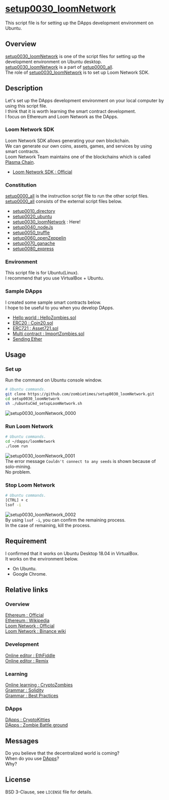 # [setup0030_loomNetwork](https://github.com/zombietimes/setup0030_loomNetwork)
This script file is for setting up the DApps development environment on Ubuntu.  

## Overview
[setup0030_loomNetwork](https://github.com/zombietimes/setup0030_loomNetwork) is one of the script files for setting up the development environment on Ubuntu desktop.  
[setup0030_loomNetwork](https://github.com/zombietimes/setup0030_loomNetwork) is a part of [setup0000_all](https://github.com/zombietimes/setup0000_all).  
The role of [setup0030_loomNetwork](https://github.com/zombietimes/setup0030_loomNetwork) is to set up Loom Network SDK.  

## Description
Let's set up the DApps development environment on your local computer by using this script file.  
I think that it is worth learning the smart contract development.  
I focus on Ethereum and Loom Network as the DApps.  

### Loom Network SDK
Loom Network SDK allows generating your own blockchain.  
We can generate our own coins, assets, games, and services by using smart contracts.  
Loom Network Team maintains one of the blockchains which is called [Plasma Chain](https://medium.com/loom-network/loom-plasmachain-staking-is-officially-live-how-to-stake-your-loom-and-help-secure-plasmachain-e321dc462674).  
- [Loom Network SDK : Official](https://loomx.io/developers/)  

### Constitution
[setup0000_all](https://github.com/zombietimes/setup0000_all) is the instruction script file to run the other script files.  
[setup0000_all](https://github.com/zombietimes/setup0000_all) consists of the external script files below.  
- [setup0010_directory](https://github.com/zombietimes/setup0010_directory)
- [setup0020_ubuntu](https://github.com/zombietimes/setup0020_ubuntu)
- [setup0030_loomNetwork](https://github.com/zombietimes/setup0030_loomNetwork) : Here!
- [setup0040_nodeJs](https://github.com/zombietimes/setup0040_nodeJs)
- [setup0050_truffle](https://github.com/zombietimes/setup0050_truffle)
- [setup0060_openZeppelin](https://github.com/zombietimes/setup0060_openZeppelin)
- [setup0070_ganache](https://github.com/zombietimes/setup0070_ganache)
- [setup0080_express](https://github.com/zombietimes/setup0080_express)

### Environment
This script file is for Ubuntu(Linux).  
I recommend that you use VirtualBox + Ubuntu.  

### Sample DApps
I created some sample smart contracts below.  
I hope to be useful to you when you develop DApps.  
- [Hello world : HelloZombies.sol](https://github.com/zombietimes/dapp_helloWorld)
- [ERC20 : Coin20.sol](https://github.com/zombietimes/dapp_erc20)
- [ERC721 : Asset721.sol](https://github.com/zombietimes/dapp_erc721)
- [Multi contract : ImportZombies.sol](https://github.com/zombietimes/dapp_multiContract)
- [Sending Ether](https://github.com/zombietimes/dapp_sendEther)

## Usage
### Set up
Run the command on Ubuntu console window.  
```sh
# Ubuntu commands.
git clone https://github.com/zombietimes/setup0030_loomNetwork.git
cd setup0030_loomNetwork
sh ./ubuntuCmd_setupLoomNetwork.sh
```
![setup0030_loomNetwork_0000](https://user-images.githubusercontent.com/50263232/57186191-6a4df100-6f15-11e9-8ad1-773ce39ae263.png)  

### Run Loom Network
```sh
# Ubuntu commands.
cd ~/dapps/loomNetwork
./loom run
```
![setup0030_loomNetwork_0001](https://user-images.githubusercontent.com/50263232/57186198-7e91ee00-6f15-11e9-83db-2ead46e81e94.png)  
The error message `Couldn't connect to any seeds` is shown because of solo-mining.  
No problem.  

### Stop Loom Network
```sh
# Ubuntu commands.
[CTRL] + c
lsof -i
```
![setup0030_loomNetwork_0002](https://user-images.githubusercontent.com/50263232/57186204-9c5f5300-6f15-11e9-859b-a67940370ef5.png)  
By using `lsof -i`, you can confirm the remaining process.  
In the case of remaining, kill the process.  

## Requirement
I confirmed that it works on Ubuntu Desktop 18.04 in VirtualBox.  
It works on the environment below.  
- On Ubuntu.
- Google Chrome.

## Relative links
### Overview
[Ethereum : Official](https://www.ethereum.org/)  
[Ethereum : Wikipedia](https://en.wikipedia.org/wiki/Ethereum)  
[Loom Network : Official](https://loomx.io/)  
[Loom Network : Binance wiki](https://info.binance.com/en/currencies/loom-network)  

### Development
[Online editor : EthFiddle](https://ethfiddle.com/)  
[Online editor : Remix](https://remix.ethereum.org/)  

### Learning
[Online learning : CryptoZombies](https://cryptozombies.io/)  
[Grammar : Solidity](https://solidity.readthedocs.io/)  
[Grammar : Best Practices](https://github.com/ConsenSys/smart-contract-best-practices)  

### DApps
[DApps : CryptoKitties](https://www.cryptokitties.co/)  
[DApps : Zombie Battle ground](https://loom.games/en/)  

## Messages
Do you believe that the decentralized world is coming?  
When do you use [DApps](https://en.wikipedia.org/wiki/Decentralized_application)?  
Why?  

## License
BSD 3-Clause, see `LICENSE` file for details.  

